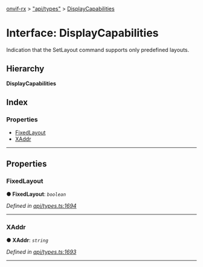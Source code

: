 [onvif-rx](../README.md) > ["api/types"](../modules/_api_types_.md) > [DisplayCapabilities](../interfaces/_api_types_.displaycapabilities.md)

# Interface: DisplayCapabilities

Indication that the SetLayout command supports only predefined layouts.

## Hierarchy

**DisplayCapabilities**

## Index

### Properties

* [FixedLayout](_api_types_.displaycapabilities.md#fixedlayout)
* [XAddr](_api_types_.displaycapabilities.md#xaddr)

---

## Properties

<a id="fixedlayout"></a>

###  FixedLayout

**● FixedLayout**: *`boolean`*

*Defined in [api/types.ts:1694](https://github.com/patrickmichalina/onvif-rx/blob/d62cee9/src/api/types.ts#L1694)*

___
<a id="xaddr"></a>

###  XAddr

**● XAddr**: *`string`*

*Defined in [api/types.ts:1693](https://github.com/patrickmichalina/onvif-rx/blob/d62cee9/src/api/types.ts#L1693)*

___

